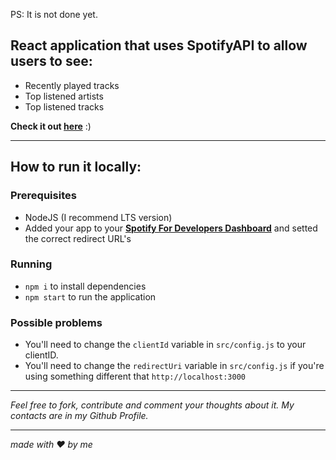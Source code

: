 PS: It is not done yet.

## React application that uses SpotifyAPI to allow users to see:
 - Recently played tracks
 - Top listened artists
 - Top listened tracks

**Check it out [here](https://arthurwerle.github.io/Spotistics/)** :)

___

## How to run it locally:
 ### Prerequisites
  - NodeJS (I recommend LTS version)
  - Added your app to your **[Spotify For Developers Dashboard](https://developer.spotify.com/dashboard/)** and setted the correct redirect URL's
  
 ### Running
  - `npm i` to install dependencies
  - `npm start` to run the application
  
 ### Possible problems
  - You'll need to change the `clientId` variable in `src/config.js` to your clientID.
  - You'll need to change the `redirectUri` variable in `src/config.js` if you're using something different that `http://localhost:3000`  
___

*Feel free to fork, contribute and comment your thoughts about it.
My contacts are in my Github Profile.*

___

*made with :heart: by me*
